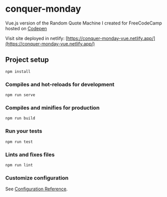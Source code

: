 # conquer-monday
Vue.js version of the Random Quote Machine I created for FreeCodeCamp hosted on [Codepen](https://codepen.io/alexisreina/full/RrKVxg)

Visit site deployed in netlify: [https://conquer-monday-vue.netlify.app/](https://conquer-monday-vue.netlify.app/)

## Project setup
```
npm install
```

### Compiles and hot-reloads for development
```
npm run serve
```

### Compiles and minifies for production
```
npm run build
```

### Run your tests
```
npm run test
```

### Lints and fixes files
```
npm run lint
```

### Customize configuration
See [Configuration Reference](https://cli.vuejs.org/config/).
